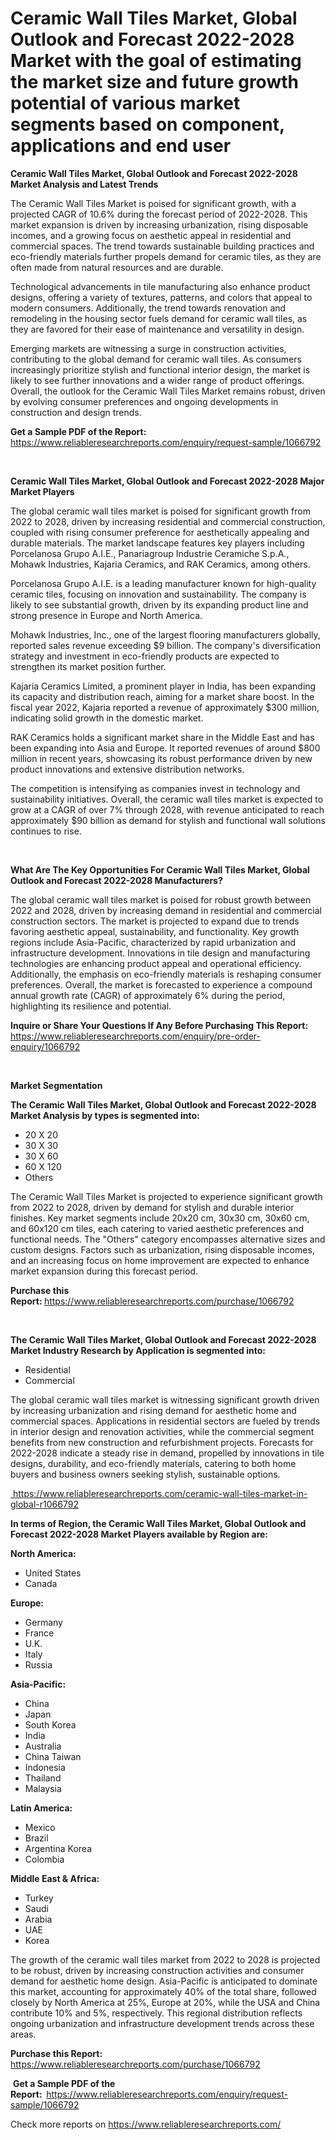 <p><h1>Ceramic Wall Tiles Market, Global Outlook and Forecast 2022-2028 Market with the goal of estimating the market size and future growth potential of various market segments based on component, applications and end user</h1></p><p><strong>Ceramic Wall Tiles Market, Global Outlook and Forecast 2022-2028 Market Analysis and Latest Trends</strong></p>
<p><p>The Ceramic Wall Tiles Market is poised for significant growth, with a projected CAGR of 10.6% during the forecast period of 2022-2028. This market expansion is driven by increasing urbanization, rising disposable incomes, and a growing focus on aesthetic appeal in residential and commercial spaces. The trend towards sustainable building practices and eco-friendly materials further propels demand for ceramic tiles, as they are often made from natural resources and are durable.</p><p>Technological advancements in tile manufacturing also enhance product designs, offering a variety of textures, patterns, and colors that appeal to modern consumers. Additionally, the trend towards renovation and remodeling in the housing sector fuels demand for ceramic wall tiles, as they are favored for their ease of maintenance and versatility in design.</p><p>Emerging markets are witnessing a surge in construction activities, contributing to the global demand for ceramic wall tiles. As consumers increasingly prioritize stylish and functional interior design, the market is likely to see further innovations and a wider range of product offerings. Overall, the outlook for the Ceramic Wall Tiles Market remains robust, driven by evolving consumer preferences and ongoing developments in construction and design trends.</p></p>
<p><strong>Get a Sample PDF of the Report:&nbsp;</strong> <a href="https://www.reliableresearchreports.com/enquiry/request-sample/1066792?utm_campaign=3051&utm_medium=2&utm_source=Github&utm_content=ia&utm_term=21032025&utm_id=ceramic-wall-tiles-market-global-outlook-and-forecast-2022-2028">https://www.reliableresearchreports.com/enquiry/request-sample/1066792</a></p>
<p>&nbsp;</p>
<p><strong>Ceramic Wall Tiles Market, Global Outlook and Forecast 2022-2028 Major Market Players</strong></p>
<p><p>The global ceramic wall tiles market is poised for significant growth from 2022 to 2028, driven by increasing residential and commercial construction, coupled with rising consumer preference for aesthetically appealing and durable materials. The market landscape features key players including Porcelanosa Grupo A.I.E., Panariagroup Industrie Ceramiche S.p.A., Mohawk Industries, Kajaria Ceramics, and RAK Ceramics, among others.</p><p>Porcelanosa Grupo A.I.E. is a leading manufacturer known for high-quality ceramic tiles, focusing on innovation and sustainability. The company is likely to see substantial growth, driven by its expanding product line and strong presence in Europe and North America. </p><p>Mohawk Industries, Inc., one of the largest flooring manufacturers globally, reported sales revenue exceeding $9 billion. The company's diversification strategy and investment in eco-friendly products are expected to strengthen its market position further.</p><p>Kajaria Ceramics Limited, a prominent player in India, has been expanding its capacity and distribution reach, aiming for a market share boost. In the fiscal year 2022, Kajaria reported a revenue of approximately $300 million, indicating solid growth in the domestic market.</p><p>RAK Ceramics holds a significant market share in the Middle East and has been expanding into Asia and Europe. It reported revenues of around $800 million in recent years, showcasing its robust performance driven by new product innovations and extensive distribution networks.</p><p>The competition is intensifying as companies invest in technology and sustainability initiatives. Overall, the ceramic wall tiles market is expected to grow at a CAGR of over 7% through 2028, with revenue anticipated to reach approximately $90 billion as demand for stylish and functional wall solutions continues to rise.</p></p>
<p>&nbsp;</p>
<p><strong>What Are The Key Opportunities For Ceramic Wall Tiles Market, Global Outlook and Forecast 2022-2028 Manufacturers?</strong></p>
<p><p>The global ceramic wall tiles market is poised for robust growth between 2022 and 2028, driven by increasing demand in residential and commercial construction sectors. The market is projected to expand due to trends favoring aesthetic appeal, sustainability, and functionality. Key growth regions include Asia-Pacific, characterized by rapid urbanization and infrastructure development. Innovations in tile design and manufacturing technologies are enhancing product appeal and operational efficiency. Additionally, the emphasis on eco-friendly materials is reshaping consumer preferences. Overall, the market is forecasted to experience a compound annual growth rate (CAGR) of approximately 6% during the period, highlighting its resilience and potential.</p></p>
<p><strong>Inquire or Share Your Questions If Any Before Purchasing This Report:</strong> <a href="https://www.reliableresearchreports.com/enquiry/pre-order-enquiry/1066792?utm_campaign=3051&utm_medium=2&utm_source=Github&utm_content=ia&utm_term=21032025&utm_id=ceramic-wall-tiles-market-global-outlook-and-forecast-2022-2028">https://www.reliableresearchreports.com/enquiry/pre-order-enquiry/1066792</a></p>
<p>&nbsp;</p>
<p><strong>Market Segmentation</strong></p>
<p><strong>The Ceramic Wall Tiles Market, Global Outlook and Forecast 2022-2028 Market Analysis by types is segmented into:</strong></p>
<p><ul><li>20 X 20</li><li>30 X 30</li><li>30 X 60</li><li>60 X 120</li><li>Others</li></ul></p>
<p><p>The Ceramic Wall Tiles Market is projected to experience significant growth from 2022 to 2028, driven by demand for stylish and durable interior finishes. Key market segments include 20x20 cm, 30x30 cm, 30x60 cm, and 60x120 cm tiles, each catering to varied aesthetic preferences and functional needs. The "Others" category encompasses alternative sizes and custom designs. Factors such as urbanization, rising disposable incomes, and an increasing focus on home improvement are expected to enhance market expansion during this forecast period.</p></p>
<p><strong>Purchase this Report:&nbsp;</strong><a href="https://www.reliableresearchreports.com/purchase/1066792?utm_campaign=3051&utm_medium=2&utm_source=Github&utm_content=ia&utm_term=21032025&utm_id=ceramic-wall-tiles-market-global-outlook-and-forecast-2022-2028">https://www.reliableresearchreports.com/purchase/1066792</a></p>
<p>&nbsp;</p>
<p><strong>The Ceramic Wall Tiles Market, Global Outlook and Forecast 2022-2028 Market Industry Research by Application is segmented into:</strong></p>
<p><ul><li>Residential</li><li>Commercial</li></ul></p>
<p><p>The global ceramic wall tiles market is witnessing significant growth driven by increasing urbanization and rising demand for aesthetic home and commercial spaces. Applications in residential sectors are fueled by trends in interior design and renovation activities, while the commercial segment benefits from new construction and refurbishment projects. Forecasts for 2022-2028 indicate a steady rise in demand, propelled by innovations in tile designs, durability, and eco-friendly materials, catering to both home buyers and business owners seeking stylish, sustainable options.</p></p>
<p><a href="https://www.reliableresearchreports.com/ceramic-wall-tiles-market-in-global-r1066792?utm_campaign=3051&utm_medium=2&utm_source=Github&utm_content=ia&utm_term=21032025&utm_id=ceramic-wall-tiles-market-global-outlook-and-forecast-2022-2028">&nbsp;https://www.reliableresearchreports.com/ceramic-wall-tiles-market-in-global-r1066792</a></p>
<p><strong>In terms of Region, the Ceramic Wall Tiles Market, Global Outlook and Forecast 2022-2028 Market Players available by Region are:</strong></p>
<p>
    <p> <strong> North America: </strong>
        <ul>
            <li>United States</li>
            <li>Canada</li>
        </ul>
        </p> 
    <p> <strong> Europe: </strong>
        <ul>
            <li>Germany</li>
            <li>France</li>
            <li>U.K.</li>
            <li>Italy</li>
            <li>Russia</li>
        </ul>
        </p> 
    <p> <strong> Asia-Pacific: </strong>
        <ul>
            <li>China</li>
            <li>Japan</li>
            <li>South Korea</li>
            <li>India</li>
            <li>Australia</li>
            <li>China Taiwan</li>
            <li>Indonesia</li>
            <li>Thailand</li>
            <li>Malaysia</li>
        </ul>
        </p> 
    <p> <strong> Latin America: </strong>
        <ul>
            <li>Mexico</li>
            <li>Brazil</li>
            <li>Argentina Korea</li>
            <li>Colombia</li>
        </ul>
        </p> 
    <p> <strong> Middle East & Africa: </strong>
        <ul>
            <li>Turkey</li>
            <li>Saudi</li>
            <li>Arabia</li>
            <li>UAE</li>
            <li>Korea</li>
        </ul>
    </p>
    </p>
<p><p>The growth of the ceramic wall tiles market from 2022 to 2028 is projected to be robust, driven by increasing construction activities and consumer demand for aesthetic home design. Asia-Pacific is anticipated to dominate this market, accounting for approximately 40% of the total share, followed closely by North America at 25%, Europe at 20%, while the USA and China contribute 10% and 5%, respectively. This regional distribution reflects ongoing urbanization and infrastructure development trends across these areas.</p></p>
<p><strong>Purchase this Report: </strong><a href="https://www.reliableresearchreports.com/purchase/1066792?utm_campaign=3051&utm_medium=2&utm_source=Github&utm_content=ia&utm_term=21032025&utm_id=ceramic-wall-tiles-market-global-outlook-and-forecast-2022-2028">https://www.reliableresearchreports.com/purchase/1066792</a></p>
<p>&nbsp;<strong>Get a Sample PDF of the Report:&nbsp;&nbsp;</strong><a href="https://www.reliableresearchreports.com/enquiry/request-sample/1066792?utm_campaign=3051&utm_medium=2&utm_source=Github&utm_content=ia&utm_term=21032025&utm_id=ceramic-wall-tiles-market-global-outlook-and-forecast-2022-2028">https://www.reliableresearchreports.com/enquiry/request-sample/1066792</a></p>
<p><strong></strong></p>
<p>Check more reports on <a href="https://www.reliableresearchreports.com/?utm_campaign=3051&utm_medium=2&utm_source=Github&utm_content=ia&utm_term=21032025&utm_id=ceramic-wall-tiles-market-global-outlook-and-forecast-2022-2028">https://www.reliableresearchreports.com/</a></p>